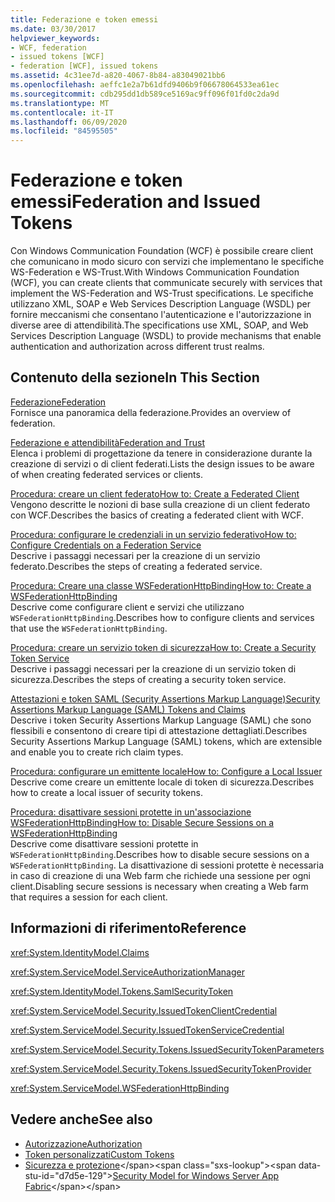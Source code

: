 ```yaml
---
title: Federazione e token emessi
ms.date: 03/30/2017
helpviewer_keywords:
- WCF, federation
- issued tokens [WCF]
- federation [WCF], issued tokens
ms.assetid: 4c31ee7d-a820-4067-8b84-a83049021bb6
ms.openlocfilehash: aeffc1e2a7b61dfd9406b9f06678064533ea61ec
ms.sourcegitcommit: cdb295dd1db589ce5169ac9ff096f01fd0c2da9d
ms.translationtype: MT
ms.contentlocale: it-IT
ms.lasthandoff: 06/09/2020
ms.locfileid: "84595505"
---
```

# <a name="federation-and-issued-tokens"></a><span data-ttu-id="d7d5e-102">Federazione e token emessi</span><span class="sxs-lookup"><span data-stu-id="d7d5e-102">Federation and Issued Tokens</span></span>
<span data-ttu-id="d7d5e-103">Con Windows Communication Foundation (WCF) è possibile creare client che comunicano in modo sicuro con servizi che implementano le specifiche WS-Federation e WS-Trust.</span><span class="sxs-lookup"><span data-stu-id="d7d5e-103">With Windows Communication Foundation (WCF), you can create clients that communicate securely with services that implement the WS-Federation and WS-Trust specifications.</span></span> <span data-ttu-id="d7d5e-104">Le specifiche utilizzano XML, SOAP e Web Services Description Language (WSDL) per fornire meccanismi che consentano l'autenticazione e l'autorizzazione in diverse aree di attendibilità.</span><span class="sxs-lookup"><span data-stu-id="d7d5e-104">The specifications use XML, SOAP, and Web Services Description Language (WSDL) to provide mechanisms that enable authentication and authorization across different trust realms.</span></span>  
  
## <a name="in-this-section"></a><span data-ttu-id="d7d5e-105">Contenuto della sezione</span><span class="sxs-lookup"><span data-stu-id="d7d5e-105">In This Section</span></span>  
 [<span data-ttu-id="d7d5e-106">Federazione</span><span class="sxs-lookup"><span data-stu-id="d7d5e-106">Federation</span></span>](federation.md)  
 <span data-ttu-id="d7d5e-107">Fornisce una panoramica della federazione.</span><span class="sxs-lookup"><span data-stu-id="d7d5e-107">Provides an overview of federation.</span></span>  
  
 [<span data-ttu-id="d7d5e-108">Federazione e attendibilità</span><span class="sxs-lookup"><span data-stu-id="d7d5e-108">Federation and Trust</span></span>](federation-and-trust.md)  
 <span data-ttu-id="d7d5e-109">Elenca i problemi di progettazione da tenere in considerazione durante la creazione di servizi o di client federati.</span><span class="sxs-lookup"><span data-stu-id="d7d5e-109">Lists the design issues to be aware of when creating federated services or clients.</span></span>  
  
 [<span data-ttu-id="d7d5e-110">Procedura: creare un client federato</span><span class="sxs-lookup"><span data-stu-id="d7d5e-110">How to: Create a Federated Client</span></span>](how-to-create-a-federated-client.md)  
 <span data-ttu-id="d7d5e-111">Vengono descritte le nozioni di base sulla creazione di un client federato con WCF.</span><span class="sxs-lookup"><span data-stu-id="d7d5e-111">Describes the basics of creating a federated client with WCF.</span></span>  
  
 [<span data-ttu-id="d7d5e-112">Procedura: configurare le credenziali in un servizio federativo</span><span class="sxs-lookup"><span data-stu-id="d7d5e-112">How to: Configure Credentials on a Federation Service</span></span>](how-to-configure-credentials-on-a-federation-service.md)  
 <span data-ttu-id="d7d5e-113">Descrive i passaggi necessari per la creazione di un servizio federato.</span><span class="sxs-lookup"><span data-stu-id="d7d5e-113">Describes the steps of creating a federated service.</span></span>  
  
 [<span data-ttu-id="d7d5e-114">Procedura: Creare una classe WSFederationHttpBinding</span><span class="sxs-lookup"><span data-stu-id="d7d5e-114">How to: Create a WSFederationHttpBinding</span></span>](how-to-create-a-wsfederationhttpbinding.md)  
 <span data-ttu-id="d7d5e-115">Descrive come configurare client e servizi che utilizzano `WSFederationHttpBinding`.</span><span class="sxs-lookup"><span data-stu-id="d7d5e-115">Describes how to configure clients and services that use the `WSFederationHttpBinding`.</span></span>  
  
 [<span data-ttu-id="d7d5e-116">Procedura: creare un servizio token di sicurezza</span><span class="sxs-lookup"><span data-stu-id="d7d5e-116">How to: Create a Security Token Service</span></span>](how-to-create-a-security-token-service.md)  
 <span data-ttu-id="d7d5e-117">Descrive i passaggi necessari per la creazione di un servizio token di sicurezza.</span><span class="sxs-lookup"><span data-stu-id="d7d5e-117">Describes the steps of creating a security token service.</span></span>  
  
 [<span data-ttu-id="d7d5e-118">Attestazioni e token SAML (Security Assertions Markup Language)</span><span class="sxs-lookup"><span data-stu-id="d7d5e-118">Security Assertions Markup Language (SAML) Tokens and Claims</span></span>](saml-tokens-and-claims.md)  
 <span data-ttu-id="d7d5e-119">Descrive i token Security Assertions Markup Language (SAML) che sono flessibili e consentono di creare tipi di attestazione dettagliati.</span><span class="sxs-lookup"><span data-stu-id="d7d5e-119">Describes Security Assertions Markup Language (SAML) tokens, which are extensible and enable you to create rich claim types.</span></span>  
  
 [<span data-ttu-id="d7d5e-120">Procedura: configurare un emittente locale</span><span class="sxs-lookup"><span data-stu-id="d7d5e-120">How to: Configure a Local Issuer</span></span>](how-to-configure-a-local-issuer.md)  
 <span data-ttu-id="d7d5e-121">Descrive come creare un emittente locale di token di sicurezza.</span><span class="sxs-lookup"><span data-stu-id="d7d5e-121">Describes how to create a local issuer of security tokens.</span></span>  
  
 [<span data-ttu-id="d7d5e-122">Procedura: disattivare sessioni protette in un'associazione WSFederationHttpBinding</span><span class="sxs-lookup"><span data-stu-id="d7d5e-122">How to: Disable Secure Sessions on a WSFederationHttpBinding</span></span>](how-to-disable-secure-sessions-on-a-wsfederationhttpbinding.md)  
 <span data-ttu-id="d7d5e-123">Descrive come disattivare sessioni protette in `WSFederationHttpBinding`.</span><span class="sxs-lookup"><span data-stu-id="d7d5e-123">Describes how to disable secure sessions on a `WSFederationHttpBinding`.</span></span> <span data-ttu-id="d7d5e-124">La disattivazione di sessioni protette è necessaria in caso di creazione di una Web farm che richiede una sessione per ogni client.</span><span class="sxs-lookup"><span data-stu-id="d7d5e-124">Disabling secure sessions is necessary when creating a Web farm that requires a session for each client.</span></span>  
  
## <a name="reference"></a><span data-ttu-id="d7d5e-125">Informazioni di riferimento</span><span class="sxs-lookup"><span data-stu-id="d7d5e-125">Reference</span></span>  
 <xref:System.IdentityModel.Claims>  
  
 <xref:System.ServiceModel.ServiceAuthorizationManager>  
  
 <xref:System.IdentityModel.Tokens.SamlSecurityToken>  
  
 <xref:System.ServiceModel.Security.IssuedTokenClientCredential>  
  
 <xref:System.ServiceModel.Security.IssuedTokenServiceCredential>  
  
 <xref:System.ServiceModel.Security.Tokens.IssuedSecurityTokenParameters>  
  
 <xref:System.ServiceModel.Security.Tokens.IssuedSecurityTokenProvider>  
  
 <xref:System.ServiceModel.WSFederationHttpBinding>  
  
## <a name="see-also"></a><span data-ttu-id="d7d5e-126">Vedere anche</span><span class="sxs-lookup"><span data-stu-id="d7d5e-126">See also</span></span>

- [<span data-ttu-id="d7d5e-127">Autorizzazione</span><span class="sxs-lookup"><span data-stu-id="d7d5e-127">Authorization</span></span>](authorization-in-wcf.md)
- [<span data-ttu-id="d7d5e-128">Token personalizzati</span><span class="sxs-lookup"><span data-stu-id="d7d5e-128">Custom Tokens</span></span>](../extending/custom-tokens.md)
- <span data-ttu-id="d7d5e-129">[Sicurezza e protezione](https://docs.microsoft.com/previous-versions/appfabric/ee677202(v=azure.10))</span><span class="sxs-lookup"><span data-stu-id="d7d5e-129">[Security Model for Windows Server App Fabric](https://docs.microsoft.com/previous-versions/appfabric/ee677202(v=azure.10))</span></span>
